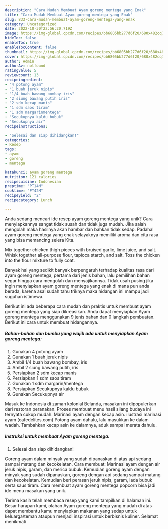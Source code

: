 ```yaml
---
description: "Cara Mudah Membuat Ayam goreng mentega yang Enak"
title: "Cara Mudah Membuat Ayam goreng mentega yang Enak"
slug: 833-cara-mudah-membuat-ayam-goreng-mentega-yang-enak
category: Uncategorized
date: 2022-10-30T22:56:20.719Z
image: https://img-global.cpcdn.com/recipes/bb6805bb277d6f20/680x482cq70/ayam-goreng-mentega-foto-resep-utama.jpg
hideToc: false
enableToc: true
enableTocContent: false
thumbnail: https://img-global.cpcdn.com/recipes/bb6805bb277d6f20/680x482cq70/ayam-goreng-mentega-foto-resep-utama.jpg
cover: https://img-global.cpcdn.com/recipes/bb6805bb277d6f20/680x482cq70/ayam-goreng-mentega-foto-resep-utama.jpg
author: Admin
authorAv: notfound
ratingvalue: 5
reviewcount: 13
recipeingredient:
- "4 potong ayam"
- "1 buah jeruk nipis"
- "1/4 buah bawang bombay iris"
- "2 siung bawang putih iris"
- "2 sdm kecap manis"
- "1 sdm saos tiram"
- "1 sdm margarinmentega"
- "Secukupnya kaldu bubuk"
- "Secukupnya air"
recipeinstructions:

- "Selesai dan siap dihidangkan!"
categories:
- Resep
tags:
- ayam
- goreng
- mentega

katakunci: ayam goreng mentega 
nutrition: 121 calories
recipecuisine: Indonesian
preptime: "PT14M"
cooktime: "PT42M"
recipeyield: "2"
recipecategory: Lunch

---
```





Anda sedang mencari ide resep ayam goreng mentega yang unik? Cara menyiapkannya sangat tidak susah dan tidak juga mudah. Jika salah mengolah maka hasilnya akan hambar dan bahkan tidak sedap. Padahal ayam goreng mentega yang enak selayaknya memiliki aroma dan cita rasa yang bisa memancing selera Kita.





Mix together chicken thigh pieces with bruised garlic, lime juice, and salt. Whisk together all-purpose flour, tapioca starch, and salt. Toss the chicken into the flour mixture to fully coat.

Banyak hal yang sedikit banyak berpengaruh terhadap kualitas rasa dari ayam goreng mentega, pertama dari jenis bahan, lalu pemilihan bahan segar hingga cara mengolah dan menyajikannya. Tidak usah pusing jika ingin menyiapkan ayam goreng mentega yang enak di mana pun anda berada, karena asal sudah tahu triknya maka hidangan ini mampu jadi suguhan istimewa.






Berikut ini ada beberapa cara mudah dan praktis untuk membuat ayam goreng mentega yang siap dikreasikan. Anda dapat menyiapkan Ayam goreng mentega menggunakan 9 jenis bahan dan 0 langkah pembuatan. Berikut ini cara untuk membuat hidangannya.

<!--inarticleads1-->

##### Bahan-bahan dan bumbu yang wajib ada untuk menyiapkan Ayam goreng mentega:

1. Gunakan 4 potong ayam
1. Gunakan 1 buah jeruk nipis
1. Ambil 1/4 buah bawang bombay, iris
1. Ambil 2 siung bawang putih, iris
1. Persiapkan 2 sdm kecap manis
1. Persiapkan 1 sdm saos tiram
1. Gunakan 1 sdm margarin/mentega
1. Persiapkan Secukupnya kaldu bubuk
1. Gunakan Secukupnya air


Masuk ke Indonesia di zaman kolonial Belanda, masakan ini dipopulerkan dari restoran peranakan. Proses membuat menu hasil silang budaya ini ternyata cukup mudah. Marinasi ayam dengan kecap asin. ilustrasi marinasi ayam (cafedelites.com) Potong ayam dahulu, lalu masukkan ke dalam wadah. Tambahkan kecap asin ke dalamnya, aduk sampai merata dahulu. 

<!--inarticleads2-->

##### Instruksi untuk membuat Ayam goreng mentega:


1. Selesai dan siap dihidangkan!

Goreng ayam dalam minyak yang sudah dipanaskan di atas api sedang sampai matang dan kecokelatan. Cara membuat: Marinasi ayam dengan air jeruk nipis, garam, dan merica bubuk. Kemudian goreng ayam dengan minyak yang sudah dipanaskan, goreng dengan api sedang sampai matang dan kecokelatan. Kemudian beri perasan jeruk nipis, garam, lada bubuk serta saus tiram. Cara membuat ayam goreng mentega popcorn bisa jadi ide menu masakan yang unik. 

Terima kasih telah membaca resep yang kami tampilkan di halaman ini. Besar harapan kami, olahan Ayam goreng mentega yang mudah di atas dapat membantu kamu menyiapkan makanan yang sedap untuk keluarga/teman ataupun menjadi inspirasi untuk berbisnis kuliner. Selamat menikmati

